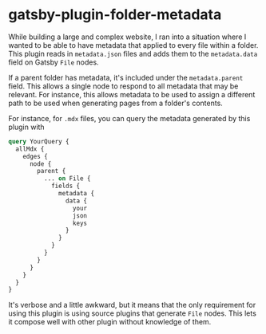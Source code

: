 # gatsby-plugin-folder-metadata

While building a large and complex website, I ran into a situation where I
wanted to be able to have metadata that applied to every file within a folder.
This plugin reads in `metadata.json` files and adds them to the `metadata.data`
field on Gatsby `File` nodes.

If a parent folder has metadata, it's included under the `metadata.parent`
field. This allows a single node to respond to all metadata that may be
relevant. For instance, this allows metadata to be used to assign a different
path to be used when generating pages from a folder's contents.

For instance, for `.mdx` files, you can query the metadata generated by this
plugin with

```graphql
query YourQuery {
  allMdx {
    edges {
      node {
        parent {
          ... on File {
            fields {
              metadata {
                data {
                  your
                  json
                  keys
                }
              }
            }
          }
        }
      }
    }
  }
}
```

It's verbose and a little awkward, but it means that the only requirement for
using this plugin is using source plugins that generate `File` nodes. This lets
it compose well with other plugin without knowledge of them.
